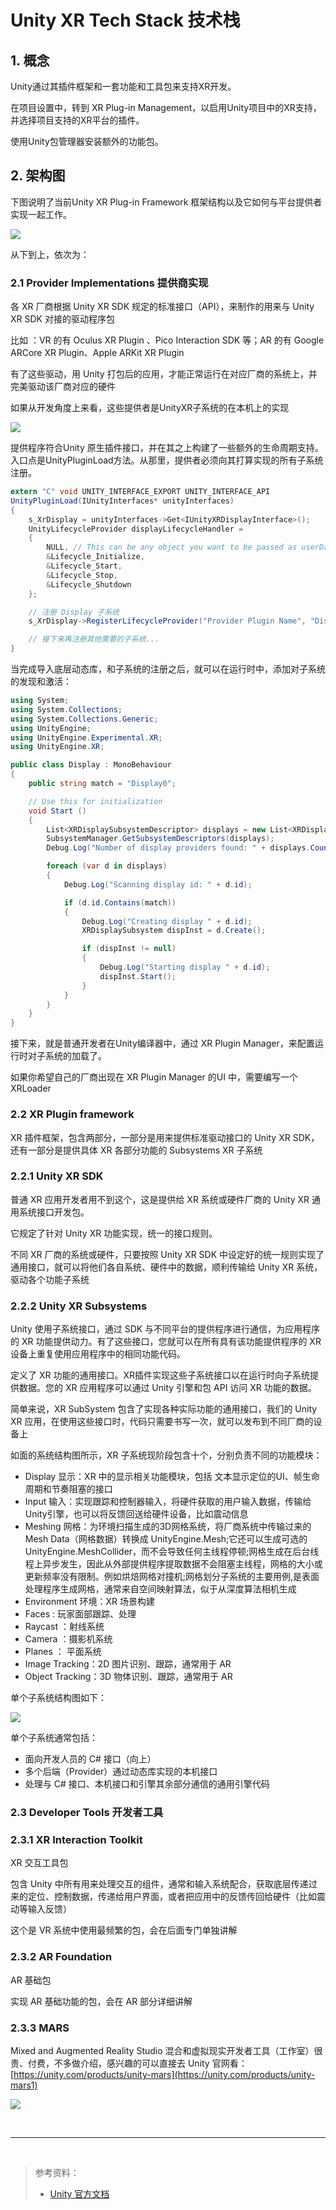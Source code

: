 # Unity XR Tech Stack 技术栈

## 1. 概念

Unity通过其插件框架和一套功能和工具包来支持XR开发。

在项目设置中，转到 XR Plug-in Management，以启用Unity项目中的XR支持，并选择项目支持的XR平台的插件。

使用Unity包管理器安装额外的功能包。

## 2. 架构图

下图说明了当前Unity XR Plug-in Framework 框架结构以及它如何与平台提供者实现一起工作。

![](../../../imgs/unity-xr-tech-stack.png)

从下到上，依次为：

### 2.1 Provider Implementations 提供商实现

各 XR 厂商根据 Unity XR SDK 规定的标准接口（API），来制作的用来与 Unity XR SDK 对接的驱动程序包

比如 ：VR 的有 Oculus XR Plugin 、Pico Interaction SDK 等；AR 的有 Google ARCore XR Plugin、Apple ARKit XR Plugin

有了这些驱动，用 Unity 打包后的应用，才能正常运行在对应厂商的系统上，并完美驱动该厂商对应的硬件

如果从开发角度上来看，这些提供者是UnityXR子系统的在本机上的实现

![](../../../imgs/provider.png)

提供程序符合Unity 原生插件接口，并在其之上构建了一些额外的生命周期支持。入口点是UnityPluginLoad方法。从那里，提供者必须向其打算实现的所有子系统注册。


``` C#
extern "C" void UNITY_INTERFACE_EXPORT UNITY_INTERFACE_API
UnityPluginLoad(IUnityInterfaces* unityInterfaces)
{
    s_XrDisplay = unityInterfaces->Get<IUnityXRDisplayInterface>();
    UnityLifecycleProvider displayLifecycleHandler =
    {
        NULL, // This can be any object you want to be passed as userData to the following functions
        &Lifecycle_Initialize,
        &Lifecycle_Start,
        &Lifecycle_Stop,
        &Lifecycle_Shutdown
    };

    // 注册 Display 子系统
    s_XrDisplay->RegisterLifecycleProvider("Provider Plugin Name", "Display0", &displayLifecycleHandler);

    // 接下来再注册其他需要的子系统...
}
```

当完成导入底层动态库，和子系统的注册之后，就可以在运行时中，添加对子系统的发现和激活：

``` C#
using System;
using System.Collections;
using System.Collections.Generic;
using UnityEngine;
using UnityEngine.Experimental.XR;
using UnityEngine.XR;

public class Display : MonoBehaviour
{
    public string match = "Display0";

    // Use this for initialization
    void Start ()
    {
        List<XRDisplaySubsystemDescriptor> displays = new List<XRDisplaySubsystemDescriptor>();
        SubsystemManager.GetSubsystemDescriptors(displays);
        Debug.Log("Number of display providers found: " + displays.Count);

        foreach (var d in displays)
        {
            Debug.Log("Scanning display id: " + d.id);

            if (d.id.Contains(match))
            {
                Debug.Log("Creating display " + d.id);
                XRDisplaySubsystem dispInst = d.Create();

                if (dispInst != null)
                {
                    Debug.Log("Starting display " + d.id);
                    dispInst.Start();
                }
            }
        }
    }
}

```

接下来，就是普通开发者在Unity编译器中，通过 XR Plugin Manager，来配置运行时对子系统的加载了。

如果你希望自己的厂商出现在 XR Plugin Manager 的UI 中，需要编写一个 XRLoader

### 2.2 XR Plugin framework

XR 插件框架，包含两部分，一部分是用来提供标准驱动接口的 Unity XR SDK，还有一部分是提供具体 XR 各部分功能的 Subsystems XR 子系统

### 2.2.1 Unity XR SDK

普通 XR 应用开发者用不到这个，这是提供给 XR 系统或硬件厂商的 Unity XR 通用系统接口开发包。

它规定了针对 Unity XR 功能实现，统一的接口规则。

不同 XR 厂商的系统或硬件，只要按照 Unity XR SDK 中设定好的统一规则实现了通用接口，就可以将他们各自系统、硬件中的数据，顺利传输给 Unity XR 系统，驱动各个功能子系统


### 2.2.2 Unity XR Subsystems

Unity 使用子系统接口，通过 SDK 与不同平台的提供程序进行通信，为应用程序的 XR 功能提供动力。有了这些接口，您就可以在所有具有该功能提供程序的 XR 设备上重复使用应用程序中的相同功能代码。

定义了 XR 功能的通用接口。XR插件实现这些子系统接口以在运行时向子系统提供数据。您的 XR 应用程序可以通过 Unity 引擎和包 API 访问 XR 功能的数据。

简单来说，XR SubSystem 包含了实现各种实际功能的通用接口，我们的 Unity XR 应用，在使用这些接口时，代码只需要书写一次，就可以发布到不同厂商的设备上

如面的系统结构图所示，XR 子系统现阶段包含十个，分别负责不同的功能模块：

* Display 显示：XR 中的显示相关功能模块，包括 文本显示定位的UI、帧生命周期和节奏阻塞的接口
* Input 输入：实现跟踪和控制器输入，将硬件获取的用户输入数据，传输给Unity引擎，也可以将反馈回送给硬件设备，比如震动信息
* Meshing 网格：为环境扫描生成的3D网格系统，将厂商系统中传输过来的 Mesh Data（网格数据）转换成 UnityEngine.Mesh;它还可以生成可选的UnityEngine.MeshCollider，而不会导致任何主线程停顿;网格生成在后台线程上异步发生，因此从外部提供程序提取数据不会阻塞主线程，网格的大小或更新频率没有限制。例如烘焙网格对撞机;网格划分子系统的主要用例,是表面处理程序生成网格，通常来自空间映射算法，似于从深度算法相机生成
* Environment 环境：XR 场景构建
* Faces : 玩家面部跟踪、处理
* Raycast ：射线系统
* Camera ：摄影机系统
* Planes ： 平面系统
* Image Tracking：2D 图片识别、跟踪，通常用于 AR
* Object Tracking：3D 物体识别、跟踪，通常用于 AR

单个子系统结构图如下：

![](../../../imgs/subsystem.png)

单个子系统通常包括：

* 面向开发人员的 C# 接口（向上）
* 多个后端（Provider）通过动态库实现的本机接口
* 处理与 C# 接口、本机接口和引擎其余部分通信的通用引擎代码

### 2.3 Developer Tools 开发者工具

### 2.3.1 XR Interaction Toolkit 

XR 交互工具包

包含 Unity 中所有用来处理交互的组件，通常和输入系统配合，获取底层传递过来的定位、控制数据，传递给用户界面，或者把应用中的反馈传回给硬件（比如震动等输入反馈）

这个是 VR 系统中使用最频繁的包，会在后面专门单独讲解

### 2.3.2 AR Foundation

AR 基础包

实现 AR 基础功能的包，会在 AR 部分详细讲解

### 2.3.3 MARS

Mixed and Augmented Reality Studio 混合和虚拟现实开发者工具（工作室）很贵、付费，不多做介绍，感兴趣的可以直接去 Unity 官网看：[https://unity.com/products/unity-mars](https://unity.com/products/unity-mars1)

![](../../../imgs/marsPrice.png)

<br>
<hr>
<br>

> 参考资料：
>
> * [Unity 官方文档](https://docs.unity3d.com/Manual/)